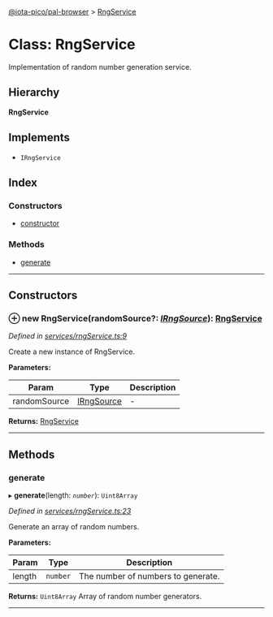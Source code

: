 [@iota-pico/pal-browser](../README.md) > [RngService](../classes/rngservice.md)

# Class: RngService

Implementation of random number generation service.

## Hierarchy

**RngService**

## Implements

* `IRngService`

## Index

### Constructors

* [constructor](rngservice.md#constructor)

### Methods

* [generate](rngservice.md#generate)

---

## Constructors

<a id="constructor"></a>

### ⊕ **new RngService**(randomSource?: *[IRngSource](../interfaces/irngsource.md)*): [RngService](rngservice.md)

*Defined in [services/rngService.ts:9](https://github.com/iota-pico/pal-browser/blob/c77245a/src/services/rngService.ts#L9)*

Create a new instance of RngService.

**Parameters:**

| Param | Type | Description |
| ------ | ------ | ------ |
| randomSource | [IRngSource](../interfaces/irngsource.md)   |  - |

**Returns:** [RngService](rngservice.md)

---

## Methods

<a id="generate"></a>

###  generate

▸ **generate**(length: *`number`*): `Uint8Array`

*Defined in [services/rngService.ts:23](https://github.com/iota-pico/pal-browser/blob/c77245a/src/services/rngService.ts#L23)*

Generate an array of random numbers.

**Parameters:**

| Param | Type | Description |
| ------ | ------ | ------ |
| length | `number`   |  The number of numbers to generate. |

**Returns:** `Uint8Array`
Array of random number generators.

___

